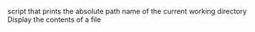 script that prints the absolute path name of the current working directory
Display the contents of a file
